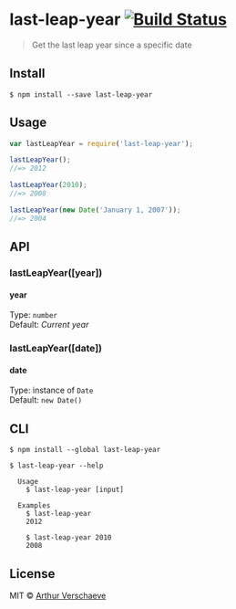 # last-leap-year [![Build Status](https://travis-ci.org/arthurvr/last-leap-year.svg?branch=master)](https://travis-ci.org/arthurvr/last-leap-year)

> Get the last leap year since a specific date


## Install

```
$ npm install --save last-leap-year
```


## Usage

```js
var lastLeapYear = require('last-leap-year');

lastLeapYear();
//=> 2012

lastLeapYear(2010);
//=> 2008

lastLeapYear(new Date('January 1, 2007'));
//=> 2004
```


## API

### lastLeapYear([year])

#### year

Type: `number`  
Default: _Current year_

### lastLeapYear([date])

#### date

Type: instance of `Date`  
Default: `new Date()`


## CLI

```
$ npm install --global last-leap-year
```

```
$ last-leap-year --help

  Usage
    $ last-leap-year [input]

  Examples
    $ last-leap-year
    2012

    $ last-leap-year 2010
    2008
```


## License

MIT © [Arthur Verschaeve](http://arthurverschaeve.be)
